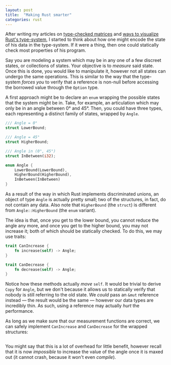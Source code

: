 ```yaml
---
layout: post
title:  "Making Rust smarter"
categories: rust
---
```


After writing my articles on [type-checked matrices](/rust/typechecked-matrix)
and [ways to visualize Rust's type-system](/rust/type-system/), I started to
think about how one might encode the state of his data in the type-system. If
it were a thing, then one could statically check most properties of his program.

Say you are modeling a system which may be in any one of a few discreet states,
or collections of states. Your objective is to _measure_ said state. Once this
is done, you would like to manipulate it, however not all states can undergo the
same operations. This is similar to the way that the type-system _forces you_ to
verify that a reference is non-null before accessing the borrowed value through
the `Option` type.

A first approach might be to declare an `enum` wrapping the possible states that
the system might be in. Take, for example, an articulation which may only be in
an angle between 0° and 45°. Then, you could have three types, each representing
a distinct family of states, wrapped by `Angle`.

```rust
/// Angle = 0°
struct LowerBound;

/// Angle = 45°
struct HigherBound;

/// Angle in (0°, 45°)
struct InBetween(i32);

enum Angle {
    LowerBound(LowerBound),
    HigherBound(HigherBound),
    InBetween(InBetween)
}
```

As a result of the way in which Rust implements discriminated unions, an object
of type `Angle` is actually pretty small; two of the structures, in fact, do not
contain any data. Also note that `HigherBound` (the `struct`) is different from
`Angle::HigherBound` (the `enum` variant).

The idea is that, once you get to the lower bound, you cannot reduce the angle
any more, and once you get to the higher bound, you may not increase it; both of
which should be statically checked. To do this, we may use traits:

```rust
trait CanIncrease {
    fn increase(self) -> Angle;
}

trait CanDecrease {
    fn decrease(self) -> Angle;
}
```

Notice how these methods actually _move_ `self`. It would be trivial to derive
`Copy` for `Angle`, but we don't because it allows us to statically verify that
nobody is still referring to the old state. We _could_ pass an `&mut` reference
instead &mdash; the result would be the same &mdash; however our data types are
incredibly thin. As such, using a reference may actually _hurt_ the performance.

As long as we make sure that our measurement functions are correct, we can
safely implement `CanIncrease` and `CanDecrease` for the wrapped structures:

```rust

```

You might say that this is a lot of overhead for little benefit, however recall
that it is now _impossible_ to increase the value of the angle once it is maxed
out (it cannot crash, because it won't even _compile_).
